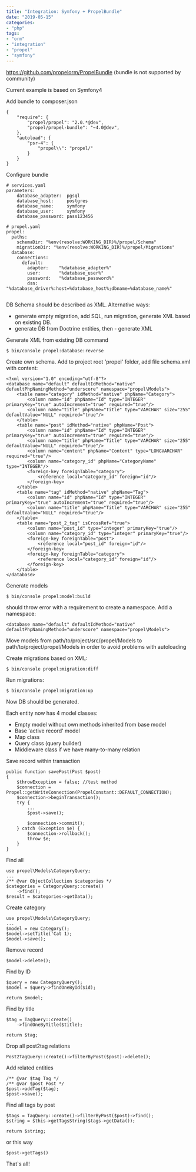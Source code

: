 ```yaml
---
title: "Integration: Symfony + PropelBundle"
date: "2019-05-15"
categories:
- "php"
tags:
- "orm"
- "integration"
- "propel"
- "symfony"
---
```


https://github.com/propelorm/PropelBundle (bundle is not supported by community)

Current example is based on Symfony4

Add bundle to composer.json
```
{
    "require": {
        "propel/propel": "2.0.*@dev",
        "propel/propel-bundle": "~4.0@dev",
    },
    "autoload": {
        "psr-4": {
            "propel\\": "propel/"
        }
    }
}
```

Configure bundle
```
# services.yaml
parameters:
    database_adapter:  pgsql
    database_host:     postgres
    database_name:     symfony
    database_user:     symfony
    database_password: pass123456
    
# propel.yaml
propel:
  paths:
    schemaDir: "%env(resolve:WORKING_DIR)%/propel/Schema"
    migrationDir: "%env(resolve:WORKING_DIR)%/propel/Migrations"
  database:
    connections:
      default:
        adapter:    "%database_adapter%"
        user:       "%database_user%"
        password:   "%database_password%"
        dsn:        "%database_driver%:host=%database_host%;dbname=%database_name%"
        
```

DB Schema should be described as XML. Alternative ways:
- generate empty migration, add SQL, run migration, generate XML based on existing DB.
- generate DB from Doctrine entities, then - generate XML
 
Generate XML from existing DB command
```
$ bin/console propel:database:reverse
```

Create own schema. Add to project root 'propel' folder, add file schema.xml with content:
```
<?xml version="1.0" encoding="utf-8"?>
<database name="default" defaultIdMethod="native" defaultPhpNamingMethod="underscore" namespace="propel\Models">
    <table name="category" idMethod="native" phpName="Category">
        <column name="id" phpName="Id" type="INTEGER" primaryKey="true" autoIncrement="true" required="true"/>
        <column name="title" phpName="Title" type="VARCHAR" size="255" defaultValue="NULL" required="true"/>
    </table>
    <table name="post" idMethod="native" phpName="Post">
        <column name="id" phpName="Id" type="INTEGER" primaryKey="true" autoIncrement="true" required="true"/>
        <column name="title" phpName="Title" type="VARCHAR" size="255" defaultValue="NULL" required="true"/>
        <column name="content" phpName="Content" type="LONGVARCHAR" required="true"/>
        <column name="category_id" phpName="CategoryName" type="INTEGER"/>
        <foreign-key foreignTable="category">
            <reference local="category_id" foreign="id"/>
        </foreign-key>
    </table>
    <table name="tag" idMethod="native" phpName="Tag">
        <column name="id" phpName="Id" type="INTEGER" primaryKey="true" autoIncrement="true" required="true"/>
        <column name="title" phpName="Title" type="VARCHAR" size="255" defaultValue="NULL" required="true"/>
    </table>
    <table name="post_2_tag" isCrossRef="true">
        <column name="post_id" type="integer" primaryKey="true"/>
        <column name="category_id" type="integer" primaryKey="true"/>
        <foreign-key foreignTable="post">
            <reference local="post_id" foreign="id"/>
        </foreign-key>
        <foreign-key foreignTable="category">
            <reference local="category_id" foreign="id"/>
        </foreign-key>
    </table>
</database>
```

Generate models
```
$ bin/console propel:model:build
```

should throw error with a requirement to create a namespace. Add a namespace:
```
<database name="default" defaultIdMethod="native" defaultPhpNamingMethod="underscore" namespace="propel\Models">
```

Move models from path/to/project/src/propel/Models to path/to/project/propel/Models in order to avoid problems with autoloading

Create migrations based on XML:
```
$ bin/console propel:migration:diff
```

Run migrations:
```
$ bin/console propel:migration:up
```

Now DB should be generated.

Each entity now has 4 model classes:
- Empty model without own methods inherited from base model
- Base 'active record' model
- Map class
- Query class (query builder)
- Middleware class if we have many-to-many relation

Save record within transaction
```
public function savePost(Post $post)
{
    $throwException = false; //test method
    $connection = Propel::getWriteConnection(PropelConstant::DEFAULT_CONNECTION);
    $connection->beginTransaction();
    try {
        ...
        $post->save();

        $connection->commit();
    } catch (Exception $e) {
        $connection->rollback();
        throw $e;
    }
}
```

Find all
```
use propel\Models\CategoryQuery;
...
/** @var ObjectCollection $categories */
$categories = CategoryQuery::create()
    ->find();
$result = $categories->getData();
```

Create category
```
use propel\Models\CategoryQuery;
...
$model = new Category();
$model->setTitle('Cat 1);
$model->save();
```

Remove record
```
$model->delete();
```

Find by ID
```
$query = new CategoryQuery();
$model = $query->findOneById($id);

return $model;
```

Find by title
```
$tag = TagQuery::create()
    ->findOneByTitle($title);

return $tag;
```

Drop all post2tag relations
```
Post2TagQuery::create()->filterByPost($post)->delete();
```

Add related entities
```
/** @var $tag Tag */
/** @var $post Post */
$post->addTag($tag);
$post->save();
```

Find all tags by post
```
$tags = TagQuery::create()->filterByPost($post)->find();
$string = $this->getTagsString($tags->getData());

return $string;
```

or this way
```
$post->getTags()
```

That`s all!



